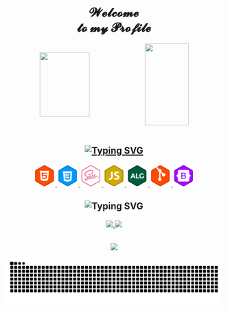 <!--Title Main-->
<div align="center">
<h1 align="center">𝓦𝓮𝓵𝓬𝓸𝓶𝓮 <br>𝓽𝓸 𝓶𝔂 𝓟𝓻𝓸𝓯𝓲𝓵𝓮 </h1>
</div>

<div align="center" >
<img align="center" width="48%" height="150px" src="https://github-readme-stats.vercel.app/api?username=Victor-Ozores&show_icons=true&include_all_commits=true&theme=buefy&hide_border=true&bg_color=FFFFFF00&text_color=E0AA3E"> 
<img align="center" width="45%" height="190px" src="https://github-readme-stats.vercel.app/api/top-langs/?username=Victor-Ozores&layout=compact&theme=buefy&hide_border=true&bg_color=FFFFFF00&text_color=E0AA3E">
 </div>
 
</br>

<!--SEGUNDO TITULO-->
<h2 align="center">

[![Typing SVG](https://readme-typing-svg.herokuapp.com?font=Tapestry&size=50&duration=3000&color=E0AA3E&background=FF000000&center=true&vCenter=true&width=300&height=50&lines=+Interests)](https://git.io/typing-svg)

</h2>

<!--Interests-->
<div align = "center">
<!--BOX HTML5-->
<a href="https://www.devmedia.com.br/certificado/tecnologia/html/victor-amorim">
<img height="50em" src="assets/html.svg">
</a>

<!--BOX CSS3-->
<a href="https://www.devmedia.com.br/certificado/tecnologia/css/victor-amorim">
<img height="50em" src="assets/css.svg">
</a>

<!--BOX SASS-->
<a href="https://udemy-certificate.s3.amazonaws.com/image/UC-0dbda4b2-8e99-4214-be70-2df0a0eda7e5.jpg">
<img height="50em" src="assets/sass.svg">
</a>

<!--BOX JAVASCRIPT-->
<a href="https://www.devmedia.com.br/certificado/tecnologia/javascript/victor-amorim">
<img height="50em" src="assets/js.svg">
</a>

<!--BOX ALGORITIMO-->
<a href="https://www.devmedia.com.br/certificado/tecnologia/algoritmo/victor-amorim">
<img height="50em" src="assets/alg.svg">
</a>
 
<!--BOX GIT-->
<a href="https://www.devmedia.com.br/certificado/tecnologia/git/victor-amorim">
<img height="50em" src="assets/git.svg">
</a>

<!--BOX BOOTSTRAP-->
<a href="#">
<img height="50em" src="assets/bootstrap.svg">
</a>
</div><!--End Interests-->


<!--contact Me-->
<h2 align="center">

![Typing SVG](https://readme-typing-svg.herokuapp.com?font=Tapestry&size=50&duration=3000&color=E0AA3E&background=FF000000&center=true&vCenter=true&width=300&height=40&lines=+Contact+me)

</h2>

<!--WHATSAPP-->
<div align="center">
<a href="https://clicano.link/whatsapp002">
<img height="30em" src="https://img.shields.io/badge/WhatsApp-25D366?style=for-the-badge&logo=whatsapp&logoColor=white">
</a>

<!--GMAIL-->
<a href = "mailto:victor_ozores@hotmail.com">
<img height="30em" src="https://img.shields.io/badge/-Gmail-%23333?style=for-the-badge&logo=gmail&logoColor=white">
</a>
</div>
<br>
<br>

<div align="center">
<img src="https://i.imgur.com/x1KbuCq.gif" width="500">

![Snake animation](https://github.com/Victor-Ozores/Victor-Ozores/blob/output/github-contribution-grid-snake.svg)

</div>

